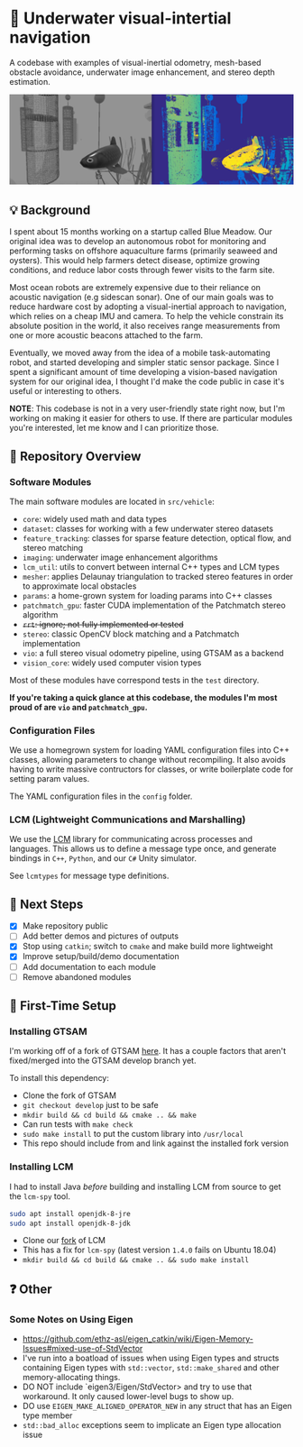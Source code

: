 # :ocean: Underwater visual-intertial navigation

A codebase with examples of visual-inertial odometry, mesh-based obstacle avoidance, underwater image enhancement, and stereo depth estimation.

![Patchmatch GPU implementation example](/resources/patchmatch_gpu_example.png)

## :bulb: Background

I spent about 15 months working on a startup called Blue Meadow. Our original idea was to develop an
autonomous robot for monitoring and performing tasks on offshore aquaculture farms (primarily
seaweed and oysters). This would help farmers detect disease, optimize growing conditions, and
reduce labor costs through fewer visits to the farm site.

Most ocean robots are extremely expensive due to their reliance on acoustic
navigation (e.g sidescan sonar). One of our main goals was to reduce hardware cost by adopting a
visual-inertial approach to navigation, which relies on a cheap IMU and camera. To help the vehicle
constrain its absolute position in the world, it also receives range measurements from one or more
acoustic beacons attached to the farm.

Eventually, we moved away from the idea of a mobile task-automating robot, and started developing
and simpler static sensor package. Since I spent a significant amount of time developing a vision-based
navigation system for our original idea, I thought I'd make the code public in case it's useful
or interesting to others.

**NOTE**: This codebase is not in a very user-friendly state right now, but I'm working on making
it easier for others to use. If there are particular modules you're interested, let me know
and I can prioritize those.

## :memo: Repository Overview

### Software Modules

The main software modules are located in `src/vehicle`:
- `core`: widely used math and data types
- `dataset`: classes for working with a few underwater stereo datasets
- `feature_tracking`: classes for sparse feature detection, optical flow, and stereo matching
- `imaging`: underwater image enhancement algorithms
- `lcm_util`: utils to convert between internal C++ types and LCM types
- `mesher`: applies Delaunay triangulation to tracked stereo features in order to approximate local obstacles
- `params`: a home-grown system for loading params into C++ classes
- `patchmatch_gpu`: faster CUDA implementation of the Patchmatch stereo algorithm
- ~~`rrt`: ignore; not fully implemented or tested~~
- `stereo`: classic OpenCV block matching and a Patchmatch implementation
- `vio`: a full stereo visual odometry pipeline, using GTSAM as a backend
- `vision_core`: widely used computer vision types

Most of these modules have correspond tests in the `test` directory.

**If you're taking a quick glance at this codebase, the modules I'm most proud of are `vio` and `patchmatch_gpu`.**

### Configuration Files

We use a homegrown system for loading YAML configuration files into C++ classes, allowing parameters to change without recompiling. It also avoids having to write massive contructors for classes, or write boilerplate code for setting param values.

The YAML configuration files in the `config` folder.

### LCM (Lightweight Communications and Marshalling)

We use the [LCM](https://lcm-proj.github.io/) library for communicating across processes and languages. This allows us to define a message type once, and generate bindings in `C++`, `Python`, and our `C#` Unity simulator.

See `lcmtypes` for message type definitions.

## :construction: Next Steps

- [x] Make repository public
- [ ] Add better demos and pictures of outputs
- [x] Stop using `catkin`; switch to `cmake` and make build more lightweight
- [x] Improve setup/build/demo documentation
- [ ] Add documentation to each module
- [ ] Remove abandoned modules

## :hammer: First-Time Setup

### Installing GTSAM

I'm working off of a fork of GTSAM [here](https://github.com/miloknowles/gtsam). It has a couple
factors that aren't fixed/merged into the GTSAM develop branch yet.

To install this dependency:
- Clone the fork of GTSAM
- `git checkout develop` just to be safe
- `mkdir build && cd build && cmake .. && make`
- Can run tests with `make check`
- `sudo make install` to put the custom library into `/usr/local`
- This repo should include from and link against the installed fork version

### Installing LCM

I had to install Java *before* building and installing LCM from source to get the `lcm-spy` tool.
```bash
sudo apt install openjdk-8-jre
sudo apt install openjdk-8-jdk
```

- Clone our [fork](https://github.com/bluemeadowrobotics/lcm) of LCM
- This has a fix for `lcm-spy` (latest version `1.4.0` fails on Ubuntu 18.04)
- `mkdir build && cd build && cmake .. && sudo make install`

## :question: Other

### Some Notes on Using Eigen

- https://github.com/ethz-asl/eigen_catkin/wiki/Eigen-Memory-Issues#mixed-use-of-StdVector
- I've run into a boatload of issues when using Eigen types and structs containing Eigen types with `std::vector`, `std::make_shared` and other memory-allocating things.
- DO NOT include `eigen3/Eigen/StdVector> and try to use that workaround. It only caused lower-level bugs to show up.
- DO use `EIGEN_MAKE_ALIGNED_OPERATOR_NEW` in any struct that has an Eigen type member
- `std::bad_alloc` exceptions seem to implicate an Eigen type allocation issue
